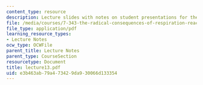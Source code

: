 ```yaml
---
content_type: resource
description: Lecture slides with notes on student presentations for the final class.
file: /media/courses/7-343-the-radical-consequences-of-respiration-reactive-oxygen-species-in-aging-and-disease-fall-2007/e3b463ab79a473429da930066d133354_lecture13.pdf
file_type: application/pdf
learning_resource_types:
- Lecture Notes
ocw_type: OCWFile
parent_title: Lecture Notes
parent_type: CourseSection
resourcetype: Document
title: lecture13.pdf
uid: e3b463ab-79a4-7342-9da9-30066d133354
---
```

